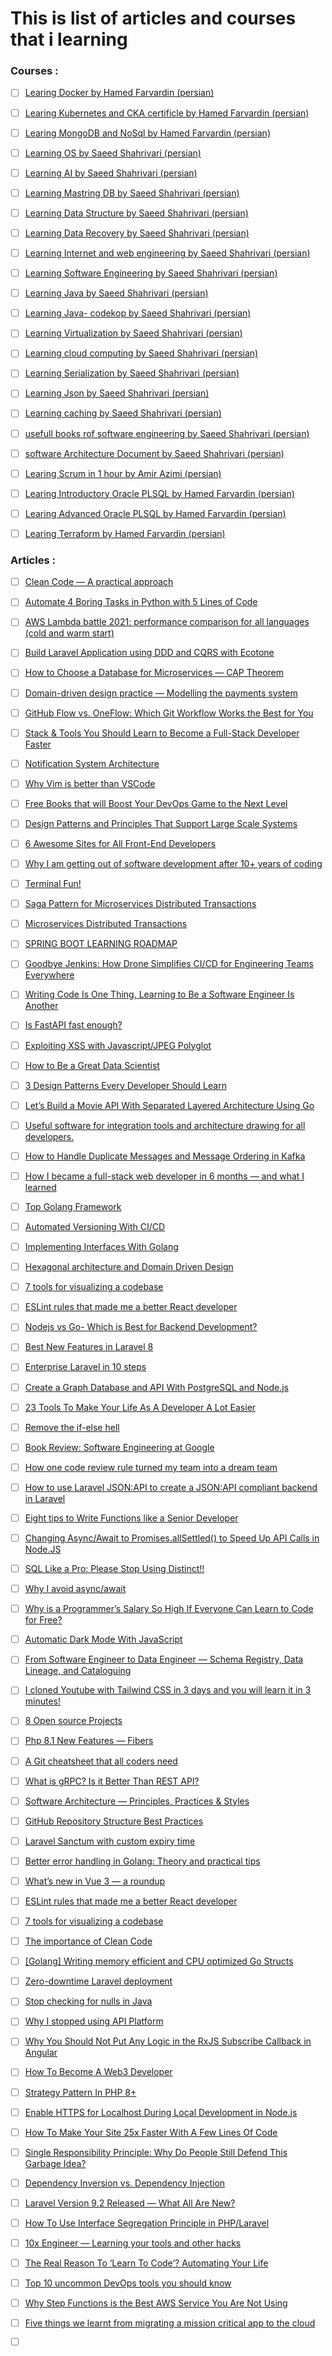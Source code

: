 # This is list of articles and courses that i learning

### Courses : 
- [ ] [Learing Docker by Hamed Farvardin (persian)](https://linux.tosinso.com/fa/videos/11432/%DA%A9%D8%A7%D9%85%D9%84%D8%AA%D8%B1%DB%8C%D9%86-%D8%AF%D9%88%D8%B1%D9%87-%D8%A2%D9%85%D9%88%D8%B2%D8%B4-%D8%AF%D8%A7%DA%A9%D8%B1-(Docker)-%D8%B5%D9%81%D8%B1-%D8%AA%D8%A7-%D8%B5%D8%AF-%D9%82%D8%B3%D9%85%D8%AA-1-%D9%85%D8%B9%D8%B1%D9%81%DB%8C-%D8%AF%D8%A7%DA%A9%D8%B1)

- [ ] [Learing Kubernetes and CKA certificle by Hamed Farvardin (persian)](https://dblearn.ir/courses/%d8%a2%d9%85%d9%88%d8%b2%d8%b4-%da%a9%d9%88%d8%a8%d8%b1%d9%86%d8%aa%db%8c%d8%b2-%d8%a2%d9%85%d9%88%d8%b2%d8%b4-cka-kubernetes-%d8%a2%d9%85%d8%a7%d8%af%da%af%db%8c-%d8%a2%d8%b2%d9%85%d9%88%d9%86/)

- [ ] [Learing MongoDB and NoSql by Hamed Farvardin (persian)](https://dblearn.ir/courses/%d8%a2%d9%85%d9%88%d8%b2%d8%b4-mongodb-%d9%88-nosql-%da%a9%d8%a7%d8%b1%da%af%d8%a7%d9%87%db%8c/)

- [ ] [Learning OS by Saeed Shahrivari (persian)](https://www.youtube.com/watch?v=ovpIUWrBbKU&list=PL7TO4klQB2X5UEP1A2U6FKCbtZMS0J5xS)

- [ ] [Learning AI by Saeed Shahrivari (persian)](https://www.youtube.com/watch?v=aVfT5J3Nrdk&list=PL7TO4klQB2X6u1mpr5HFv-hJiOhOrkpTi)

- [ ] [Learning Mastring DB by Saeed Shahrivari (persian)](https://www.youtube.com/watch?v=Cf1B0sLco-k&list=PL7TO4klQB2X5X1z2_bHaVLjBcqSKaYcHt)

- [ ] [Learning Data Structure by Saeed Shahrivari (persian)](https://www.youtube.com/watch?v=5R6v-pzPoqM&list=PL7TO4klQB2X7HdJ49S-19vQxfP4gR2oi7)

- [ ] [Learning Data Recovery by Saeed Shahrivari (persian)](https://www.youtube.com/watch?v=nN2P89_SDeU&list=PL7TO4klQB2X47wqy7G_XEZfvh9uj9VQlI)

- [ ] [Learning Internet and web engineering by Saeed Shahrivari (persian)](https://www.youtube.com/watch?v=IU8L79hv1eM&list=PL7TO4klQB2X6Z3KO9QCMoHcXPBL57jdf-)
  
- [ ] [Learning Software Engineering by Saeed Shahrivari (persian)](https://www.youtube.com/watch?v=BRDTco_ySnM&list=PL7TO4klQB2X7IkWd73kTibs2VhmZ53TIU)
  
- [ ] [Learning Java by Saeed Shahrivari (persian)](https://www.youtube.com/watch?v=Kh4Bk4ntQfQ&list=PL7TO4klQB2X6nss99vygi0xsCiD_OsbL-)
  
- [ ] [Learning Java- codekop by Saeed Shahrivari (persian)](https://www.youtube.com/watch?v=3IXEHPuCFpw&list=PL7TO4klQB2X7bKs96Z0VbqxE_GQWJcpS9)

- [ ] [Learning Virtualization by Saeed Shahrivari (persian)](https://www.youtube.com/watch?v=v4uPrpwcnuw&list=PL7TO4klQB2X7XRC930-44xTWVuJmA1ldB)

- [ ] [Learning cloud computing by Saeed Shahrivari (persian)](https://www.youtube.com/watch?v=qTYl1Ed1caI&list=PL7TO4klQB2X7XRC930-44xTWVuJmA1ldB&index=2)

- [ ] [Learning Serialization by Saeed Shahrivari (persian)](https://www.youtube.com/watch?v=gQcPRSIVp5I&list=PL7TO4klQB2X7XRC930-44xTWVuJmA1ldB&index=4)

- [ ] [Learning Json by Saeed Shahrivari (persian)](https://www.youtube.com/watch?v=MgHv1NwoCKA&list=PL7TO4klQB2X7XRC930-44xTWVuJmA1ldB&index=5)

- [ ] [Learning caching by Saeed Shahrivari (persian)](https://www.youtube.com/watch?v=FI6L4dwvo8M&list=PL7TO4klQB2X7XRC930-44xTWVuJmA1ldB&index=6)

- [ ] [usefull books rof software engineering by Saeed Shahrivari (persian)](https://www.youtube.com/watch?v=RwdvU-BSynw&list=PL7TO4klQB2X7XRC930-44xTWVuJmA1ldB&index=7)

- [ ] [software Architecture Document by Saeed Shahrivari (persian)](https://www.youtube.com/watch?v=jaTJk7vvC20&list=PL7TO4klQB2X7XRC930-44xTWVuJmA1ldB&index=8)

- [ ] [Learing Scrum in 1 hour by Amir Azimi (persian)](https://www.youtube.com/watch?v=GrnBmeeswyM)

- [ ] [Learing Introductory Oracle PLSQL  by Hamed Farvardin (persian)](https://dblearn.ir/courses/%d8%af%d9%88%d8%b1%d9%87-%d8%a2%d9%85%d9%88%d8%b2%d8%b4%db%8c-oracle-plsql-%d9%85%d9%82%d8%af%d9%85%d8%a7%d8%aa%db%8c-%d8%a8%d9%87-%d8%b2%d8%a8%d8%a7%d9%86-%d8%b3%d8%a7%d8%af%d9%87/)

- [ ] [Learing Advanced Oracle PLSQL  by Hamed Farvardin (persian)](https://dblearn.ir/courses/%d8%a2%d9%85%d9%88%d8%b2%d8%b4-%d9%be%db%8c%d8%b4%d8%b1%d9%81%d8%aa%d9%87-oracle-pl-sql/)

- [ ] [Learing Terraform by Hamed Farvardin (persian)](https://dblearn.ir/courses/%d8%a2%d9%85%d9%88%d8%b2%d8%b4-%da%a9%d8%a7%d8%b1%d8%a8%d8%b1%d8%af%db%8c-terraform/)


### Articles : 

- [ ] [Clean Code — A practical approach](https://medium.com/clarityai-engineering/clean-code-a-practical-approach-896546435235)
- [ ] [Automate 4 Boring Tasks in Python with 5 Lines of Code](https://medium.com/geekculture/automate-4-boring-tasks-in-python-with-5-lines-of-code-55901b3cd5dc)
  
- [ ] [AWS Lambda battle 2021: performance comparison for all languages (cold and warm start)](https://filia-aleks.medium.com/aws-lambda-battle-2021-performance-comparison-for-all-languages-c1b441005fd1)
  
- [ ] [Build Laravel Application using DDD and CQRS with Ecotone](https://blog.devgenius.io/build-laravel-application-using-ddd-and-cqrs-with-ecotone-3e049de10a3a)
  
- [ ] [How to Choose a Database for Microservices — CAP Theorem](https://medium.com/design-microservices-architecture-with-patterns/how-to-choose-a-database-for-microservices-cap-theorem-d1585bf40ecd)
  
- [ ] [Domain-driven design practice — Modelling the payments system](https://medium.com/airwallex-engineering/domain-driven-design-practice-modeling-payments-system-f7bc5cf64bb3)
  
- [ ] [GitHub Flow vs. OneFlow: Which Git Workflow Works the Best for You](https://betterprogramming.pub/a-simple-git-repository-strategy-93a0c7450f23)
  
- [ ] [Stack & Tools You Should Learn to Become a Full-Stack Developer Faster](https://javascript.plainenglish.io/stack-tools-you-should-learn-to-become-a-full-stack-developer-faster-55b1560a87c1)
  
- [ ] [Notification System Architecture](https://medium.com/interviewnoodle/notification-system-architecture-e0d98ab3d18)
  
- [ ] [Why Vim is better than VSCode](https://sean-warman.medium.com/why-vim-is-better-than-vscode-d09e2355eb37)
  
- [ ] [Free Books that will Boost Your DevOps Game to the Next Level](https://vladimir-mukhin.medium.com/free-books-that-will-boost-your-devops-game-to-the-next-level-5940482b0f96)
  
- [ ] [Design Patterns and Principles That Support Large Scale Systems](https://medium.com/everything-full-stack/design-patterns-and-principles-that-support-large-scale-systems-f3c9adf89ad)
  
- [ ] [6 Awesome Sites for All Front-End Developers](https://javascript.plainenglish.io/6-awesome-sites-for-all-front-end-developers-d15835790796)
  
- [ ] [Why I am getting out of software development after 10+ years of coding](https://jamesrainbows.medium.com/why-i-am-getting-out-of-software-development-after-10-years-of-coding-839d5196de1c)
  
- [ ] [Terminal Fun!](https://levelup.gitconnected.com/terminal-fun-482d3f7af99e)
  
- [ ] [Saga Pattern for Microservices Distributed Transactions](https://medium.com/design-microservices-architecture-with-patterns/saga-pattern-for-microservices-distributed-transactions-7e95d0613345)
  
- [ ] [Microservices Distributed Transactions](https://medium.com/design-microservices-architecture-with-patterns/microservices-distributed-transactions-a71a996e5db8)
  
- [ ] [SPRING BOOT LEARNING ROADMAP](https://savindupasingtha.medium.com/spring-boot-learning-roadmap-7da1eac12087)
  
- [ ] [Goodbye Jenkins: How Drone Simplifies CI/CD for Engineering Teams Everywhere](https://medium.com/@boomimagestudio-techblog/goodbye-jenkins-how-drone-simplifies-ci-cd-for-engineering-teams-everywhere-73a7db435a86)
  
- [ ] [Writing Code Is One Thing, Learning to Be a Software Engineer Is Another](https://betterprogramming.pub/writing-code-is-one-thing-learning-to-be-a-software-engineer-is-another-9d5c6fc5d6a8)
  
- [ ] [Is FastAPI fast enough?](https://medium.com/@patel_yash/is-fastapi-fast-enough-4129a48fcd0f)
  
- [ ] [Exploiting XSS with Javascript/JPEG Polyglot](https://systemweakness.com/exploiting-xss-with-javascript-jpeg-polyglot-4cff06f8201a)
  
- [ ] [How to Be a Great Data Scientist](https://towardsdatascience.com/how-to-be-a-great-data-scientist-f22973b20a4e)
  
- [ ] [3 Design Patterns Every Developer Should Learn](https://blog.bitsrc.io/3-design-patterns-every-developer-should-learn-71a51568ac9d)
  
- [ ] [Let’s Build a Movie API With Separated Layered Architecture Using Go](https://betterprogramming.pub/lets-build-a-movie-api-with-clean-architecture-ef1f555b563d)
  
- [ ] [Useful software for integration tools and architecture drawing for all developers.](https://medium.com/devops-techable/useful-software-for-integration-tools-and-architecture-drawing-for-all-developers-ee00ffc5957)
  
- [ ] [How to Handle Duplicate Messages and Message Ordering in Kafka](https://betterprogramming.pub/how-to-handle-duplicate-messages-and-message-ordering-in-kafka-82e2fef82025)
  
- [ ] [How I became a full-stack web developer in 6 months — and what I learned](https://medium.com/@daanworks/how-i-became-a-full-stack-web-developer-in-6-months-and-what-i-learned-b2161d7ea88f)
  
- [ ] [Top Golang Framework](https://medium.com/@Darkshad0w/top-golang-framework-869a08e04f9a)
  
- [ ] [Automated Versioning With CI/CD](https://levelup.gitconnected.com/automated-versioning-with-ci-cd-8cb974399d0c)
  
- [ ] [Implementing Interfaces With Golang](https://betterprogramming.pub/implementing-interfaces-with-golang-51a3b7f527b4)
  
- [ ] [Hexagonal architecture and Domain Driven Design](https://towardsdev.com/hexagonal-architecture-and-domain-driven-design-bc2525dbc05f)
  
- [ ] [7 tools for visualizing a codebase](https://lmy.medium.com/7-tools-for-visualizing-a-codebase-41b7cddb1a14)
  
- [ ] [ESLint rules that made me a better React developer](https://isantoshv.medium.com/eslint-rules-that-made-me-a-better-react-developer-7689f0cb443a)
  
- [ ] [Nodejs vs Go- Which is Best for Backend Development?](https://terasol.medium.com/nodejs-vs-go-which-is-best-for-backend-development-656d0a0703ba)
  
- [ ] [Best New Features in Laravel 8](https://rizwanazharr.medium.com/best-new-features-in-laravel-8-5b88145105f4)
  
- [ ] [Enterprise Laravel in 10 steps](https://medium.com/@malik96sharfo/getting-started-with-openapi-in-laravel-c545b165be5)
  
- [ ] [Create a Graph Database and API With PostgreSQL and Node.js](https://betterprogramming.pub/create-a-graph-database-and-api-with-postgresql-and-node-js-d7bddcc00bbb)
  
- [ ] [23 Tools To Make Your Life As A Developer A Lot Easier](https://javascript.plainenglish.io/want-to-make-your-life-as-a-developer-a-lot-easier-use-these-tools-bf7796c2e12c)
  
- [ ] [Remove the if-else hell](https://medium.com/javarevisited/remove-the-if-else-hell-java-7927194bd2e)
    
- [ ] [Book Review: Software Engineering at Google](https://medium.com/@edwinwijaya1994/book-review-software-engineering-at-google-46acace46bf6)  
  
- [ ] [How one code review rule turned my team into a dream team](https://medium.com/inside-league/how-one-code-review-rule-turned-my-team-into-a-dream-team-fdb172799d11)
    
- [ ] [How to use Laravel JSON:API to create a JSON:API compliant backend in Laravel](https://medium.com/by-graffino/how-to-use-laravel-json-api-to-create-a-json-api-compliant-backend-in-laravel-13a095dc7f47)
    
- [ ] [Eight tips to Write Functions like a Senior Developer](https://dhruba-dahal.medium.com/eight-tips-to-write-functions-like-a-senior-developer-794140719351)
    
- [ ] [Changing Async/Await to Promises.allSettled() to Speed Up API Calls in Node.JS](https://levelup.gitconnected.com/changing-async-await-to-promises-all-to-speed-up-api-calls-in-node-js-348ea70592fd)
    
- [ ] [SQL Like a Pro: Please Stop Using Distinct!!](https://jmarquesdatabeyond.medium.com/sql-like-a-pro-please-stop-using-distinct-31bdb6481256)
    
- [ ] [Why I avoid async/await](https://uniqname.medium.com/why-i-avoid-async-await-7be98014b73e)
    
- [ ] [Why is a Programmer’s Salary So High If Everyone Can Learn to Code for Free?](https://javascript.plainenglish.io/why-is-a-programmers-salary-so-high-if-everyone-can-learn-to-code-for-free-d52d3967e976)
    
- [ ] [Automatic Dark Mode With JavaScript](https://medium.com/pragmatic-programmers/automatic-dark-mode-with-javascript-8b8b717699ca)
    
- [ ] [From Software Engineer to Data Engineer — Schema Registry, Data Lineage, and Cataloguing](https://betterprogramming.pub/software-engineer-to-data-engineer-schema-registry-data-lineage-and-cataloguing-71c7905e6522)
    
- [ ] [I cloned Youtube with Tailwind CSS in 3 days and you will learn it in 3 minutes!](https://levelup.gitconnected.com/i-cloned-youtube-with-tailwind-css-in-3-days-and-you-will-learn-it-in-3-minutes-a612334f21ff)
    
- [ ] [8 Open source Projects](https://medium.com/codex/8-best-opensource-projects-you-should-try-out-c0637d3c6ed3)
    
- [ ] [Php 8.1 New Features — Fibers](https://kvnc-inc.medium.com/php-8-1-new-features-fibers-49744f84c151)
    
- [ ] [A Git cheatsheet that all coders need](https://towardsdatascience.com/a-git-cheatsheet-that-all-coders-need-bf8ad4d91576)
    
- [ ] [What is gRPC? Is it Better Than REST API?](https://medium.com/javarevisited/what-is-grpc-is-it-better-than-rest-api-58a3b7aff13a)
    
- [ ] [Software Architecture — Principles, Practices & Styles](https://sarada-sastri.medium.com/software-architecture-principles-practices-styles-a0263aa11530)
    
- [ ] [GitHub Repository Structure Best Practices](https://medium.com/code-factory-berlin/github-repository-structure-best-practices-248e6effc405)
    
- [ ] [Laravel Sanctum with custom expiry time](https://medium.com/geekculture/laravel-sanctum-with-custom-expiry-time-1b69984363e0)
    
- [ ] [Better error handling in Golang: Theory and practical tips](https://levelup.gitconnected.com/better-error-handling-in-golang-theory-and-practical-tips-758b90d3f6b4)
    
- [ ] [What’s new in Vue 3 — a roundup](https://medium.com/@mariappan/whats-new-with-vue3-5b6562d3898b)
    
- [ ] [ESLint rules that made me a better React developer](https://isantoshv.medium.com/eslint-rules-that-made-me-a-better-react-developer-7689f0cb443a)
    
- [ ] [7 tools for visualizing a codebase](https://lmy.medium.com/7-tools-for-visualizing-a-codebase-41b7cddb1a14)
    
- [ ] [The importance of Clean Code](https://medium.com/codex/the-importance-of-clean-code-2bb02b36b35c)
    
- [ ] [[Golang] Writing memory efficient and CPU optimized Go Structs](https://towardsdev.com/golang-writing-memory-efficient-and-cpu-optimized-go-structs-62fcef4dbfd0)
    
- [ ] [Zero-downtime Laravel deployment](https://medium.com/@mwathakinyua/zero-downtime-laravel-deployment-732ff0ea6fde)
    
- [ ] [Stop checking for nulls in Java](https://towardsdev.com/stop-checking-for-nulls-in-java-593a1f1a0c2f)
    
- [ ] [Why I stopped using API Platform](https://blog.latenightdev.net/why-i-stopped-using-api-platform-c09cb030f76e)
    
- [ ] [Why You Should Not Put Any Logic in the RxJS Subscribe Callback in Angular](https://javascript.plainenglish.io/why-you-should-not-put-any-logic-in-the-rxjs-subscribe-callback-in-angular-df1ba4a12f13)
    
- [ ] [How To Become A Web3 Developer](https://blog.devgenius.io/how-to-become-a-web3-developer-e1e76a23dcc7)
    
- [ ] [Strategy Pattern In PHP 8+](https://medium.com/codex/strategy-pattern-in-php-8-54fbb4ae53f5)
    
- [ ] [Enable HTTPS for Localhost During Local Development in Node.js](https://javascript.plainenglish.io/enable-https-for-localhost-during-local-development-in-node-js-96204453d72b)
      
- [ ] [How To Make Your Site 25x Faster With A Few Lines Of Code](https://javascript.plainenglish.io/how-to-make-your-site-25x-faster-with-a-few-lines-of-code-e13056faac2a)
      
- [ ] [Single Responsibility Principle: Why Do People Still Defend This Garbage Idea?](https://andrewzuo.com/single-responsibility-principle-a-garbage-idea-for-brainless-programmers-incapable-of-independent-61fffd3b48cc)
      
- [ ] [Dependency Inversion vs. Dependency Injection](https://betterprogramming.pub/straightforward-simple-dependency-inversion-vs-dependency-injection-7d8c0d0ed28e)
      
- [ ] [Laravel Version 9.2 Released — What All Are New?](https://bridge-tweed.medium.com/laravel-version-9-2-released-what-all-are-new-beed4cd1d37b)
      
- [ ] [How To Use Interface Segregation Principle in PHP/Laravel](https://mohasin-dev.medium.com/how-to-use-interface-segregation-principle-in-php-laravel-e5442d847da3)
      
- [ ] [10x Engineer — Learning your tools and other hacks](https://blog.borneo.io/10x-engineer-learning-your-tools-and-other-hacks-aa5a42af34d8)
  
- [ ] [The Real Reason To ‘Learn To Code’? Automating Your Life](https://debugger.medium.com/the-real-reason-to-learn-to-code-automating-your-life-d8730796d168)
      
- [ ] [Top 10 uncommon DevOps tools you should know](https://medium.com/leapp-cloud/top-10-uncommon-devops-tools-you-should-know-91dadde9777e)
      
- [ ] [Why Step Functions is the Best AWS Service You Are Not Using](https://itnext.io/why-step-functions-is-the-best-aws-service-you-are-not-using-4f3c133d7d0d)  
    
- [ ] [Five things we learnt from migrating a mission critical app to the cloud](https://medium.com/@nabtechblog/five-things-we-learnt-from-migrating-a-mission-critical-app-to-the-cloud-a841354182ea)
        
- [ ] []()
  
  
